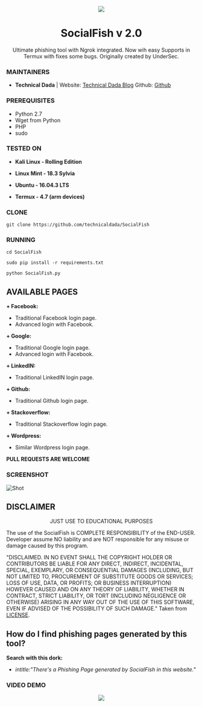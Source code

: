 <p align="center">
  <img src="https://raw.githubusercontent.com/UndeadSec/SocialFish/master/social.png">  
</p>
<h1 align="center">SocialFish v 2.0</h1>
<p align="center" clolor="red">
  Ultimate phishing tool with Ngrok integrated. Now wih easy Supports in Termux with fixes some bugs. Originally created by UnderSec.
</p>

### MAINTAINERS
* **Technical Dada** | 
Website: <a href="http://technicaldada.in_">Technical Dada Blog</a>
Github: <a href="https://github.com/technicaldada">Github</a>

### PREREQUISITES

* Python 2.7 
* Wget from Python
* PHP
* sudo

### TESTED ON
* **Kali Linux - Rolling Edition**

* **Linux Mint - 18.3 Sylvia**

* **Ubuntu - 16.04.3 LTS**

* **Termux - 4.7 (arm devices)**
### CLONE
```
git clone https://github.com/technicaldada/SocialFish
```

### RUNNING

```
cd SocialFish
```

```
sudo pip install -r requirements.txt
```

```
python SocialFish.py
```
## AVAILABLE PAGES

**+ Facebook:**
- Traditional Facebook login page.
- Advanced login with Facebook.

**+ Google:**
- Traditional Google login page.
- Advanced login with Facebook.

**+ LinkedIN:**
- Traditional LinkedIN login page.

**+ Github:**
- Traditional Github login page.

**+ Stackoverflow:**
- Traditional Stackoverflow login page.

**+ Wordpress:**
- Similar Wordpress login page.

**PULL REQUESTS ARE WELCOME**

### SCREENSHOT
![Shot](https://github.com/UndeadSec/SocialFish/blob/master/sc.png)

## DISCLAIMER
<p align="center">
  JUST USE TO EDUCATIONAL PURPOSES
</p>

The use of the SocialFish is COMPLETE RESPONSIBILITY of the END-USER. Developer assume NO liability and are NOT responsible for any misuse or damage caused by this program.

"DISCLAIMED. IN NO EVENT SHALL THE COPYRIGHT HOLDER OR CONTRIBUTORS BE LIABLE
FOR ANY DIRECT, INDIRECT, INCIDENTAL, SPECIAL, EXEMPLARY, OR CONSEQUENTIAL
DAMAGES (INCLUDING, BUT NOT LIMITED TO, PROCUREMENT OF SUBSTITUTE GOODS OR
SERVICES; LOSS OF USE, DATA, OR PROFITS; OR BUSINESS INTERRUPTION) HOWEVER
CAUSED AND ON ANY THEORY OF LIABILITY, WHETHER IN CONTRACT, STRICT LIABILITY,
OR TORT (INCLUDING NEGLIGENCE OR OTHERWISE) ARISING IN ANY WAY OUT OF THE USE
OF THIS SOFTWARE, EVEN IF ADVISED OF THE POSSIBILITY OF SUCH DAMAGE."
Taken from [LICENSE](LICENSE).

## How do I find phishing pages generated by this tool?
**Search with this dork:**
- *intitle:"There's a Phishing Page generated by SocialFish in this website."*

### VIDEO DEMO
<p align="center">
<a href="https://youtu.be/mj6nnD5zzaE">
  <img src="https://raw.githubusercontent.com/UndeadSec/SocialFish/master/video.png" />
</a></p>
